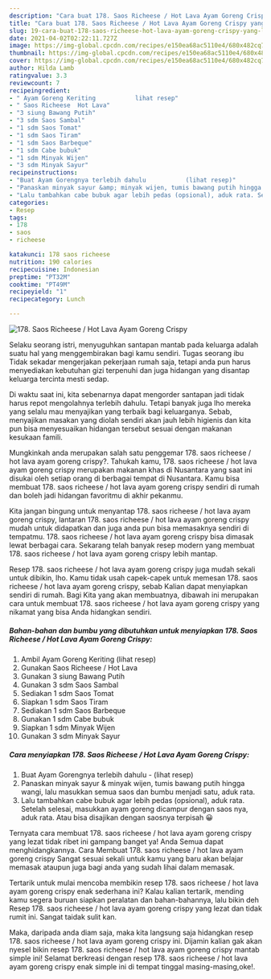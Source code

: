 ```yaml
---
description: "Cara buat 178. Saos Richeese / Hot Lava Ayam Goreng Crispy yang lezat Untuk Jualan"
title: "Cara buat 178. Saos Richeese / Hot Lava Ayam Goreng Crispy yang lezat Untuk Jualan"
slug: 19-cara-buat-178-saos-richeese-hot-lava-ayam-goreng-crispy-yang-lezat-untuk-jualan
date: 2021-04-02T02:22:11.727Z
image: https://img-global.cpcdn.com/recipes/e150ea68ac5110e4/680x482cq70/178-saos-richeese-hot-lava-ayam-goreng-crispy-foto-resep-utama.jpg
thumbnail: https://img-global.cpcdn.com/recipes/e150ea68ac5110e4/680x482cq70/178-saos-richeese-hot-lava-ayam-goreng-crispy-foto-resep-utama.jpg
cover: https://img-global.cpcdn.com/recipes/e150ea68ac5110e4/680x482cq70/178-saos-richeese-hot-lava-ayam-goreng-crispy-foto-resep-utama.jpg
author: Hilda Lamb
ratingvalue: 3.3
reviewcount: 7
recipeingredient:
- " Ayam Goreng Keriting           lihat resep"
- " Saos Richeese  Hot Lava"
- "3 siung Bawang Putih"
- "3 sdm Saos Sambal"
- "1 sdm Saos Tomat"
- "1 sdm Saos Tiram"
- "1 sdm Saos Barbeque"
- "1 sdm Cabe bubuk"
- "1 sdm Minyak Wijen"
- "3 sdm Minyak Sayur"
recipeinstructions:
- "Buat Ayam Gorengnya terlebih dahulu           (lihat resep)"
- "Panaskan minyak sayur &amp; minyak wijen, tumis bawang putih hingga wangi, lalu masukkan semua saos dan bumbu menjadi satu, aduk rata."
- "Lalu tambahkan cabe bubuk agar lebih pedas (opsional), aduk rata. Setelah selesai, masukkan ayam goreng dicampur dengan saos nya, aduk rata. Atau bisa disajikan dengan saosnya terpisah 😀"
categories:
- Resep
tags:
- 178
- saos
- richeese

katakunci: 178 saos richeese 
nutrition: 190 calories
recipecuisine: Indonesian
preptime: "PT32M"
cooktime: "PT49M"
recipeyield: "1"
recipecategory: Lunch

---
```



![178. Saos Richeese / Hot Lava Ayam Goreng Crispy](https://img-global.cpcdn.com/recipes/e150ea68ac5110e4/680x482cq70/178-saos-richeese-hot-lava-ayam-goreng-crispy-foto-resep-utama.jpg)

Selaku seorang istri, menyuguhkan santapan mantab pada keluarga adalah suatu hal yang menggembirakan bagi kamu sendiri. Tugas seorang ibu Tidak sekadar mengerjakan pekerjaan rumah saja, tetapi anda pun harus menyediakan kebutuhan gizi terpenuhi dan juga hidangan yang disantap keluarga tercinta mesti sedap.

Di waktu  saat ini, kita sebenarnya dapat mengorder santapan jadi tidak harus repot mengolahnya terlebih dahulu. Tetapi banyak juga lho mereka yang selalu mau menyajikan yang terbaik bagi keluarganya. Sebab, menyajikan masakan yang diolah sendiri akan jauh lebih higienis dan kita pun bisa menyesuaikan hidangan tersebut sesuai dengan makanan kesukaan famili. 



Mungkinkah anda merupakan salah satu penggemar 178. saos richeese / hot lava ayam goreng crispy?. Tahukah kamu, 178. saos richeese / hot lava ayam goreng crispy merupakan makanan khas di Nusantara yang saat ini disukai oleh setiap orang di berbagai tempat di Nusantara. Kamu bisa membuat 178. saos richeese / hot lava ayam goreng crispy sendiri di rumah dan boleh jadi hidangan favoritmu di akhir pekanmu.

Kita jangan bingung untuk menyantap 178. saos richeese / hot lava ayam goreng crispy, lantaran 178. saos richeese / hot lava ayam goreng crispy mudah untuk didapatkan dan juga anda pun bisa memasaknya sendiri di tempatmu. 178. saos richeese / hot lava ayam goreng crispy bisa dimasak lewat berbagai cara. Sekarang telah banyak resep modern yang membuat 178. saos richeese / hot lava ayam goreng crispy lebih mantap.

Resep 178. saos richeese / hot lava ayam goreng crispy juga mudah sekali untuk dibikin, lho. Kamu tidak usah capek-capek untuk memesan 178. saos richeese / hot lava ayam goreng crispy, sebab Kalian dapat menyiapkan sendiri di rumah. Bagi Kita yang akan membuatnya, dibawah ini merupakan cara untuk membuat 178. saos richeese / hot lava ayam goreng crispy yang nikamat yang bisa Anda hidangkan sendiri.

<!--inarticleads1-->

##### Bahan-bahan dan bumbu yang dibutuhkan untuk menyiapkan 178. Saos Richeese / Hot Lava Ayam Goreng Crispy:

1. Ambil  Ayam Goreng Keriting           (lihat resep)
1. Gunakan  Saos Richeese / Hot Lava
1. Gunakan 3 siung Bawang Putih
1. Gunakan 3 sdm Saos Sambal
1. Sediakan 1 sdm Saos Tomat
1. Siapkan 1 sdm Saos Tiram
1. Sediakan 1 sdm Saos Barbeque
1. Gunakan 1 sdm Cabe bubuk
1. Siapkan 1 sdm Minyak Wijen
1. Gunakan 3 sdm Minyak Sayur




<!--inarticleads2-->

##### Cara menyiapkan 178. Saos Richeese / Hot Lava Ayam Goreng Crispy:

1. Buat Ayam Gorengnya terlebih dahulu -           (lihat resep)
1. Panaskan minyak sayur &amp; minyak wijen, tumis bawang putih hingga wangi, lalu masukkan semua saos dan bumbu menjadi satu, aduk rata.
1. Lalu tambahkan cabe bubuk agar lebih pedas (opsional), aduk rata. Setelah selesai, masukkan ayam goreng dicampur dengan saos nya, aduk rata. Atau bisa disajikan dengan saosnya terpisah 😀




Ternyata cara membuat 178. saos richeese / hot lava ayam goreng crispy yang lezat tidak ribet ini gampang banget ya! Anda Semua dapat menghidangkannya. Cara Membuat 178. saos richeese / hot lava ayam goreng crispy Sangat sesuai sekali untuk kamu yang baru akan belajar memasak ataupun juga bagi anda yang sudah lihai dalam memasak.

Tertarik untuk mulai mencoba membikin resep 178. saos richeese / hot lava ayam goreng crispy enak sederhana ini? Kalau kalian tertarik, mending kamu segera buruan siapkan peralatan dan bahan-bahannya, lalu bikin deh Resep 178. saos richeese / hot lava ayam goreng crispy yang lezat dan tidak rumit ini. Sangat taidak sulit kan. 

Maka, daripada anda diam saja, maka kita langsung saja hidangkan resep 178. saos richeese / hot lava ayam goreng crispy ini. Dijamin kalian gak akan nyesel bikin resep 178. saos richeese / hot lava ayam goreng crispy mantab simple ini! Selamat berkreasi dengan resep 178. saos richeese / hot lava ayam goreng crispy enak simple ini di tempat tinggal masing-masing,oke!.

